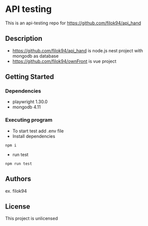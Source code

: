 # API testing

This is an api-testing repo for https://github.com/filok94/api_hand

## Description

- https://github.com/filok94/api_hand is node.js nest project with mongodb as database
- https://github.com/filok94/ownFront is vue project

## Getting Started

### Dependencies

- playwright 1.30.0
- mongodb 4.11

### Executing program

- To start test add .env file
- Install dependencies

```
npm i
```

- run test

```
npm run test
```

## Authors

ex. filok94

## License

This project is unlicensed
